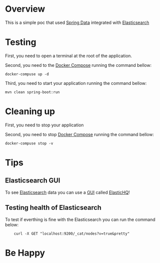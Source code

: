 # Overview

This is a simple poc that
used [Spring Data](https://docs.spring.io/spring-data/elasticsearch/docs/4.2.4/reference/html/#new-features) integrated
with [Elasticsearch](https://www.elastic.co/)

# Testing

First, you need to open a terminal at the root of the application.

Second, you need to the [Docker Compose](https://docs.docker.com/compose/) running the command bellow:

```shell
docker-compuse up -d
```

Third, you need to start your application running the command bellow:

```shell
mvn clean spring-boot:run
```

# Cleaning up

First, you need to stop your application

Second, you need to stop [Docker Compose](https://docs.docker.com/compose/) running the command bellow:

```shell
docker-compuse stop -v
```

# Tips

## Elasticsearch GUI

To see [Elasticsearch](https://www.elastic.co/) data you can use
a [GUI](https://en.wikipedia.org/wiki/Graphical_user_interface)
called [ElasticHQ](http://docs.elastichq.org/index.html)!

## Testing health of Elasticsearch

To test if everthing is fine with the Elasticsearch you can run the command below:

```shell
    curl -X GET "localhost:9200/_cat/nodes?v=true&pretty"
```

# Be Happy